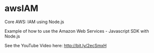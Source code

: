 # awsIAM
Core AWS: IAM using Node.js

Example of how to use the Amazon Web Services - Javascript SDK with Node.js

See the YouTube Video here: http://bit.ly/2ecSmxH
